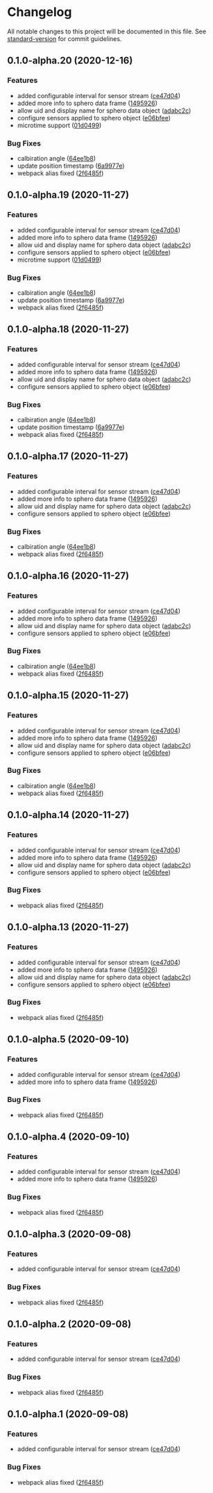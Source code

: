 # Changelog

All notable changes to this project will be documented in this file. See [standard-version](https://github.com/conventional-changelog/standard-version) for commit guidelines.

## 0.1.0-alpha.20 (2020-12-16)


### Features

* added configurable interval for sensor stream ([ce47d04](https://github.com/OpenHPS/openhps-sphero/commit/ce47d040bac5766ea263f8ce6a065c841a6b3d37))
* added more info to sphero data frame ([1495926](https://github.com/OpenHPS/openhps-sphero/commit/1495926a14a8f3699aefbc2af3c61669d9ad2609))
* allow uid and display name for sphero data object ([adabc2c](https://github.com/OpenHPS/openhps-sphero/commit/adabc2cde8734872348130e9a41d163a18c1a345))
* configure sensors applied to sphero object ([e06bfee](https://github.com/OpenHPS/openhps-sphero/commit/e06bfee23a93d712f57f93c13dd8765c223253b2))
* microtime support ([01d0499](https://github.com/OpenHPS/openhps-sphero/commit/01d04992311928348bafb84e7dc6b2e787c47d70))


### Bug Fixes

* calbiration angle ([64ee1b8](https://github.com/OpenHPS/openhps-sphero/commit/64ee1b8701189c7107c752d0361281e03338c117))
* update position timestamp ([6a9977e](https://github.com/OpenHPS/openhps-sphero/commit/6a9977eb5a9902041e0cdf93e757ce1237292de1))
* webpack alias fixed ([2f6485f](https://github.com/OpenHPS/openhps-sphero/commit/2f6485f18b96e07fba6a0f8710db7086f8a680a3))

## 0.1.0-alpha.19 (2020-11-27)


### Features

* added configurable interval for sensor stream ([ce47d04](https://github.com/OpenHPS/openhps-sphero/commit/ce47d040bac5766ea263f8ce6a065c841a6b3d37))
* added more info to sphero data frame ([1495926](https://github.com/OpenHPS/openhps-sphero/commit/1495926a14a8f3699aefbc2af3c61669d9ad2609))
* allow uid and display name for sphero data object ([adabc2c](https://github.com/OpenHPS/openhps-sphero/commit/adabc2cde8734872348130e9a41d163a18c1a345))
* configure sensors applied to sphero object ([e06bfee](https://github.com/OpenHPS/openhps-sphero/commit/e06bfee23a93d712f57f93c13dd8765c223253b2))
* microtime support ([01d0499](https://github.com/OpenHPS/openhps-sphero/commit/01d04992311928348bafb84e7dc6b2e787c47d70))


### Bug Fixes

* calbiration angle ([64ee1b8](https://github.com/OpenHPS/openhps-sphero/commit/64ee1b8701189c7107c752d0361281e03338c117))
* update position timestamp ([6a9977e](https://github.com/OpenHPS/openhps-sphero/commit/6a9977eb5a9902041e0cdf93e757ce1237292de1))
* webpack alias fixed ([2f6485f](https://github.com/OpenHPS/openhps-sphero/commit/2f6485f18b96e07fba6a0f8710db7086f8a680a3))

## 0.1.0-alpha.18 (2020-11-27)


### Features

* added configurable interval for sensor stream ([ce47d04](https://github.com/OpenHPS/openhps-sphero/commit/ce47d040bac5766ea263f8ce6a065c841a6b3d37))
* added more info to sphero data frame ([1495926](https://github.com/OpenHPS/openhps-sphero/commit/1495926a14a8f3699aefbc2af3c61669d9ad2609))
* allow uid and display name for sphero data object ([adabc2c](https://github.com/OpenHPS/openhps-sphero/commit/adabc2cde8734872348130e9a41d163a18c1a345))
* configure sensors applied to sphero object ([e06bfee](https://github.com/OpenHPS/openhps-sphero/commit/e06bfee23a93d712f57f93c13dd8765c223253b2))


### Bug Fixes

* calbiration angle ([64ee1b8](https://github.com/OpenHPS/openhps-sphero/commit/64ee1b8701189c7107c752d0361281e03338c117))
* update position timestamp ([6a9977e](https://github.com/OpenHPS/openhps-sphero/commit/6a9977eb5a9902041e0cdf93e757ce1237292de1))
* webpack alias fixed ([2f6485f](https://github.com/OpenHPS/openhps-sphero/commit/2f6485f18b96e07fba6a0f8710db7086f8a680a3))

## 0.1.0-alpha.17 (2020-11-27)


### Features

* added configurable interval for sensor stream ([ce47d04](https://github.com/OpenHPS/openhps-sphero/commit/ce47d040bac5766ea263f8ce6a065c841a6b3d37))
* added more info to sphero data frame ([1495926](https://github.com/OpenHPS/openhps-sphero/commit/1495926a14a8f3699aefbc2af3c61669d9ad2609))
* allow uid and display name for sphero data object ([adabc2c](https://github.com/OpenHPS/openhps-sphero/commit/adabc2cde8734872348130e9a41d163a18c1a345))
* configure sensors applied to sphero object ([e06bfee](https://github.com/OpenHPS/openhps-sphero/commit/e06bfee23a93d712f57f93c13dd8765c223253b2))


### Bug Fixes

* calbiration angle ([64ee1b8](https://github.com/OpenHPS/openhps-sphero/commit/64ee1b8701189c7107c752d0361281e03338c117))
* webpack alias fixed ([2f6485f](https://github.com/OpenHPS/openhps-sphero/commit/2f6485f18b96e07fba6a0f8710db7086f8a680a3))

## 0.1.0-alpha.16 (2020-11-27)


### Features

* added configurable interval for sensor stream ([ce47d04](https://github.com/OpenHPS/openhps-sphero/commit/ce47d040bac5766ea263f8ce6a065c841a6b3d37))
* added more info to sphero data frame ([1495926](https://github.com/OpenHPS/openhps-sphero/commit/1495926a14a8f3699aefbc2af3c61669d9ad2609))
* allow uid and display name for sphero data object ([adabc2c](https://github.com/OpenHPS/openhps-sphero/commit/adabc2cde8734872348130e9a41d163a18c1a345))
* configure sensors applied to sphero object ([e06bfee](https://github.com/OpenHPS/openhps-sphero/commit/e06bfee23a93d712f57f93c13dd8765c223253b2))


### Bug Fixes

* calbiration angle ([64ee1b8](https://github.com/OpenHPS/openhps-sphero/commit/64ee1b8701189c7107c752d0361281e03338c117))
* webpack alias fixed ([2f6485f](https://github.com/OpenHPS/openhps-sphero/commit/2f6485f18b96e07fba6a0f8710db7086f8a680a3))

## 0.1.0-alpha.15 (2020-11-27)


### Features

* added configurable interval for sensor stream ([ce47d04](https://github.com/OpenHPS/openhps-sphero/commit/ce47d040bac5766ea263f8ce6a065c841a6b3d37))
* added more info to sphero data frame ([1495926](https://github.com/OpenHPS/openhps-sphero/commit/1495926a14a8f3699aefbc2af3c61669d9ad2609))
* allow uid and display name for sphero data object ([adabc2c](https://github.com/OpenHPS/openhps-sphero/commit/adabc2cde8734872348130e9a41d163a18c1a345))
* configure sensors applied to sphero object ([e06bfee](https://github.com/OpenHPS/openhps-sphero/commit/e06bfee23a93d712f57f93c13dd8765c223253b2))


### Bug Fixes

* calbiration angle ([64ee1b8](https://github.com/OpenHPS/openhps-sphero/commit/64ee1b8701189c7107c752d0361281e03338c117))
* webpack alias fixed ([2f6485f](https://github.com/OpenHPS/openhps-sphero/commit/2f6485f18b96e07fba6a0f8710db7086f8a680a3))

## 0.1.0-alpha.14 (2020-11-27)


### Features

* added configurable interval for sensor stream ([ce47d04](https://github.com/OpenHPS/openhps-sphero/commit/ce47d040bac5766ea263f8ce6a065c841a6b3d37))
* added more info to sphero data frame ([1495926](https://github.com/OpenHPS/openhps-sphero/commit/1495926a14a8f3699aefbc2af3c61669d9ad2609))
* allow uid and display name for sphero data object ([adabc2c](https://github.com/OpenHPS/openhps-sphero/commit/adabc2cde8734872348130e9a41d163a18c1a345))
* configure sensors applied to sphero object ([e06bfee](https://github.com/OpenHPS/openhps-sphero/commit/e06bfee23a93d712f57f93c13dd8765c223253b2))


### Bug Fixes

* webpack alias fixed ([2f6485f](https://github.com/OpenHPS/openhps-sphero/commit/2f6485f18b96e07fba6a0f8710db7086f8a680a3))

## 0.1.0-alpha.13 (2020-11-27)


### Features

* added configurable interval for sensor stream ([ce47d04](https://github.com/OpenHPS/openhps-sphero/commit/ce47d040bac5766ea263f8ce6a065c841a6b3d37))
* added more info to sphero data frame ([1495926](https://github.com/OpenHPS/openhps-sphero/commit/1495926a14a8f3699aefbc2af3c61669d9ad2609))
* allow uid and display name for sphero data object ([adabc2c](https://github.com/OpenHPS/openhps-sphero/commit/adabc2cde8734872348130e9a41d163a18c1a345))
* configure sensors applied to sphero object ([e06bfee](https://github.com/OpenHPS/openhps-sphero/commit/e06bfee23a93d712f57f93c13dd8765c223253b2))


### Bug Fixes

* webpack alias fixed ([2f6485f](https://github.com/OpenHPS/openhps-sphero/commit/2f6485f18b96e07fba6a0f8710db7086f8a680a3))

## 0.1.0-alpha.5 (2020-09-10)


### Features

* added configurable interval for sensor stream ([ce47d04](https://github.com/OpenHPS/openhps-sphero/commit/ce47d040bac5766ea263f8ce6a065c841a6b3d37))
* added more info to sphero data frame ([1495926](https://github.com/OpenHPS/openhps-sphero/commit/1495926a14a8f3699aefbc2af3c61669d9ad2609))


### Bug Fixes

* webpack alias fixed ([2f6485f](https://github.com/OpenHPS/openhps-sphero/commit/2f6485f18b96e07fba6a0f8710db7086f8a680a3))

## 0.1.0-alpha.4 (2020-09-10)


### Features

* added configurable interval for sensor stream ([ce47d04](https://github.com/OpenHPS/openhps-sphero/commit/ce47d040bac5766ea263f8ce6a065c841a6b3d37))
* added more info to sphero data frame ([1495926](https://github.com/OpenHPS/openhps-sphero/commit/1495926a14a8f3699aefbc2af3c61669d9ad2609))


### Bug Fixes

* webpack alias fixed ([2f6485f](https://github.com/OpenHPS/openhps-sphero/commit/2f6485f18b96e07fba6a0f8710db7086f8a680a3))

## 0.1.0-alpha.3 (2020-09-08)


### Features

* added configurable interval for sensor stream ([ce47d04](https://github.com/OpenHPS/openhps-sphero/commit/ce47d040bac5766ea263f8ce6a065c841a6b3d37))


### Bug Fixes

* webpack alias fixed ([2f6485f](https://github.com/OpenHPS/openhps-sphero/commit/2f6485f18b96e07fba6a0f8710db7086f8a680a3))

## 0.1.0-alpha.2 (2020-09-08)


### Features

* added configurable interval for sensor stream ([ce47d04](https://github.com/OpenHPS/openhps-sphero/commit/ce47d040bac5766ea263f8ce6a065c841a6b3d37))


### Bug Fixes

* webpack alias fixed ([2f6485f](https://github.com/OpenHPS/openhps-sphero/commit/2f6485f18b96e07fba6a0f8710db7086f8a680a3))

## 0.1.0-alpha.1 (2020-09-08)


### Features

* added configurable interval for sensor stream ([ce47d04](https://github.com/OpenHPS/openhps-sphero/commit/ce47d040bac5766ea263f8ce6a065c841a6b3d37))


### Bug Fixes

* webpack alias fixed ([2f6485f](https://github.com/OpenHPS/openhps-sphero/commit/2f6485f18b96e07fba6a0f8710db7086f8a680a3))
